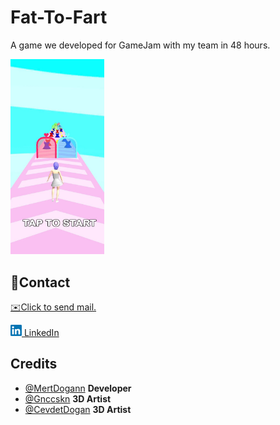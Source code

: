# Fat-To-Fart
A game we developed for GameJam with my team in 48 hours.

<img src="https://github.com/tarikbyzt/Dress-Up-Rush/blob/main/DressRunner-main/Assets/Photos/dress1.jpg" width="150">



<h2>🤙Contact</h2>
<a href="mailto:2002167tarik@gmail.com" target="_blank">✉️Click to send mail.</a>

<a href="https://www.linkedin.com/in/tar%C4%B1k-bayaz%C4%B1t-b09219162/" target="_blank"><img src="https://github.com/tarikbyzt/Dress-Up-Rush/blob/main/DressRunner-main/Assets/Photos/linkedin.png" width="18"> LinkedIn</a>

<h2>Credits</h2>
<ul dir="auto"><li><a href="https://github.com/MertDogann" target="_blank">@MertDogann</a> <b> Developer </b></li><li><a href="https://github.com/Gnccskn" target="_blank">@Gnccskn</a> <b> 3D Artist </b></li><li><a href="https://github.com/CevdetDogan" target="_blank">@CevdetDogan</a> <b> 3D Artist </b></li></ul>
